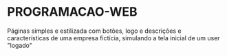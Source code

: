 # PROGRAMACAO-WEB
Páginas simples e estilizada com botões, logo e descrições e características de uma empresa fictícia, simulando a tela inicial de um user "logado"
